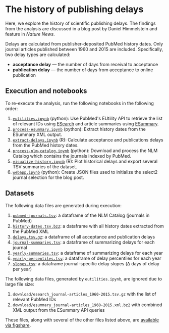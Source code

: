 # The history of publishing delays

Here, we explore the history of scientific publishing delays. The findings from the analysis are discussed in a blog post by Daniel Himmelstein and feature in *Nature News*.

Delays are calculated from publisher-deposited PubMed history dates. Only journal articles published between 1960 and 2015 are included. Specifically, two delay types are calculated:

+ **acceptance delay** — the number of days from receival to acceptance
+ **publication delay** — the number of days from acceptance to online publication

## Execution and notebooks

To re-execute the analysis, run the following notebooks in the following order:

1. [`eutilities.ipynb`](eutilities.ipynb) (python): Use PubMed's EUtility API to retrieve the list of relevant IDs using [ESearch](http://www.ncbi.nlm.nih.gov/books/NBK25499/#_chapter4_ESearch_) and article summaries using [ESummary](http://www.ncbi.nlm.nih.gov/books/NBK25499/#_chapter4_ESummary_). 
2. [`process-esummary.ipynb`](process-esummary.ipynb) (python): Extract history dates from the ESummary XML output.
3. [`extract-delays.ipynb`](extract-delays.ipynb) (R): Calculate acceptance and publications delays from the PubMed history dates.
4. [`process-nlm-catalog.ipynb`](process-nlm-catalog.ipynb) (python): Download and process the NLM Catalog which contains the journals indexed by PubMed.
5.  [`visualize-history.ipynb`](visualize-history.ipynb) (R): Plot historical delays and export several TSV summaries of the dataset.
6. [`webapp.ipynb`](webapp.ipynb) (python): Create JSON files used to initialize the select2 journal selection for the blog post.

## Datasets

The following data files are generated during execution:

1. [`pubmed-journals.tsv`](data/pubmed-journals.tsv): a dataframe of the NLM Catalog (journals in PubMed)
2. [`history-dates.tsv.bz2`](data/history-dates.tsv.bz2): a dataframe with all history dates extracted from the PubMed XML
3. [`delays.tsv.gz`](data/delays.tsv.gz): a dataframe of all acceptance and publication delays
4. [`journal-summaries.tsv`](data/journal-summaries.tsv): a dataframe of summarizing delays for each journal
5. [`yearly-summaries.tsv`](data/yearly-summaries.tsv): a dataframe of summarizing delays for each year
6. [`yearly-percentiles.tsv`](data/yearly-percentiles.tsv): a dataframe of delay percentiles for each year
7. [`slopes.tsv`](data/slopes.tsv): a dataframe journal-specific delay slopes (Δ days of delay per year)

The following data files, generated by `eutilities.ipynb`, are ignored due to large file size:

1. `download/esearch_journal-articles_1960-2015.tsv.gz` with the list of relevant PubMed IDs
2. `download/esummary_journal-articles_1960-2015.xml.bz2` with combined XML output from the ESummary API queries

These files, along with several of the other files listed above, are [available via figshare](https://doi.org/10.6084/m9.figshare.2066130).
